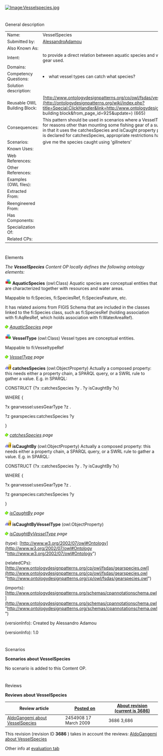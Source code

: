 [![Image:Vesselspecies.jpg](http://ontologydesignpatterns.org/wiki/images/8/84/Vesselspecies.jpg)](http://ontologydesignpatterns.org/wiki/Image:Vesselspecies.jpg "Image:Vesselspecies.jpg")





# 

 General description




|  |  |
| --- | --- |
|  Name:  |  VesselSpecies  |
|  Submitted by:  | [AlessandroAdamou](../User/AlessandroAdamou "User:AlessandroAdamou")  |
|  Also Known As:  |  |
|  Intent:  |  to provide a direct relation between aquatic species and vessels that are able to catch them, regardless of the fishing gear used.  |
|  Domains:  |  |
|  Competency Questions:  | <li>       what vessel types can catch what species?      </li> |
|  Solution description:  |  |
|  Reusable OWL Building Block:  | [http://www.ontologydesignpatterns.org/cp/owl/fsdas/vesselspecies.owl](http://ontologydesignpatterns.org/wiki/index.php?title=Special:ClickHandler&link=http://www.ontologydesignpatterns.org/cp/owl/fsdas/vesselspecies.owl&message=OWL building block&from_page_id=925&update=)  (665)  |
|  Consequences:  |  This pattern should be used in scenarios where a VesselType can be deemed suitable for catching some AquaticSpecies for reasons other than mounting some fishing gear of a suitable GearType. It is strictly related to the gearspecies pattern, in that it uses the catchesSpecies and isCaught property pair to define this behaviour. For the sake of reuse, no domain is declared for catchesSpecies, appropriate restrictions having beed applied instead.  |
|  Scenarios:  |  give me the species caught using 'gillneters'  |
|  Known Uses:  |  |
|  Web References:  |  |
|  Other References:  |  |
|  Examples (OWL files):  |  |
|  Extracted From:  |  |
|  Reengineered From:  |  |
|  Has Components:  |  |
|  Specialization Of:  |  |
|  Related CPs:  |  |



  





# 

 Elements



_The
 __VesselSpecies__ 
 Content OP locally defines the following ontology elements:_ 





[![Class](public/images/thumb/2/27/Class.gif/20px-Class.gif)](../Image/Class.gif "Class")
__AquaticSpecies__ 
 (owl:Class) Aquatic species are conceptual entities that are characterized together with resources and water areas.
 
 Mappable to fi:Species, fi:SpeciesRef, fi:SpeciesFeature, etc.
 



 It has related axioms from FIGIS Schema that are included in the classes linked to the fi:Species class, such as fi:SpeciesRef (holding association with fi:AqResRef, which holds association with fi:WaterAreaRef).
 



[![](public/images/thumb/8/87/ArrowRight.gif/11px-ArrowRight.gif)](../Image/ArrowRight.gif "ArrowRight.gif")
_[AquaticSpecies](http://ontologydesignpatterns.org/wiki/Submissions:VesselSpecies/AquaticSpecies "Submissions:VesselSpecies/AquaticSpecies") 
 page_ 



[![Class](public/images/thumb/2/27/Class.gif/20px-Class.gif)](../Image/Class.gif "Class")
__VesselType__ 
 (owl:Class) Vessel types are conceptual entities.
 
 Mappable to fi:VesseltypeRef
 



[![](public/images/thumb/8/87/ArrowRight.gif/11px-ArrowRight.gif)](../Image/ArrowRight.gif "ArrowRight.gif")
_[VesselType](http://ontologydesignpatterns.org/wiki/Submissions:VesselSpecies/VesselType "Submissions:VesselSpecies/VesselType") 
 page_ 



[![ObjectProperty](public/images/thumb/c/c3/ObjectProperty.gif/20px-ObjectProperty.gif)](../Image/ObjectProperty.gif "ObjectProperty")
__catchesSpecies__ 
 (owl:ObjectProperty) Actually a composed property: this needs either a property chain, a SPARQL query, or a SWRL rule to gather a value. E.g. in SPARQL:
 
  





 CONSTRUCT {?x :catchesSpecies ?y . ?y isCaughtBy ?x}
 



 WHERE {
 



 ?x gearvessel:usesGearType ?z .
 



 ?z gearspecies:catchesSpecies ?y
 



 }
 



[![](public/images/thumb/8/87/ArrowRight.gif/11px-ArrowRight.gif)](../Image/ArrowRight.gif "ArrowRight.gif")
_[catchesSpecies](../Submissions/VesselSpecies/catchesSpecies "Submissions:VesselSpecies/catchesSpecies") 
 page_ 



[![ObjectProperty](public/images/thumb/c/c3/ObjectProperty.gif/20px-ObjectProperty.gif)](../Image/ObjectProperty.gif "ObjectProperty")
__isCaughtBy__ 
 (owl:ObjectProperty) Actually a composed property: this needs either a property chain, a SPARQL query, or a SWRL rule to gather a value. E.g. in SPARQL:
 
  





 CONSTRUCT {?x :catchesSpecies ?y . ?y isCaughtBy ?x}
 



 WHERE {
 



 ?x gearvessel:usesGearType ?z .
 



 ?z gearspecies:catchesSpecies ?y
 



 }
 



[![](public/images/thumb/8/87/ArrowRight.gif/11px-ArrowRight.gif)](../Image/ArrowRight.gif "ArrowRight.gif")
_[isCaughtBy](../Submissions/VesselSpecies/isCaughtBy "Submissions:VesselSpecies/isCaughtBy") 
 page_ 



[![ObjectProperty](public/images/thumb/c/c3/ObjectProperty.gif/20px-ObjectProperty.gif)](../Image/ObjectProperty.gif "ObjectProperty")
__isCaughtByVesselType__ 
 (owl:ObjectProperty)
 
[![](public/images/thumb/8/87/ArrowRight.gif/11px-ArrowRight.gif)](../Image/ArrowRight.gif "ArrowRight.gif")
_[isCaughtByVesselType](../Submissions/VesselSpecies/isCaughtByVesselType "Submissions:VesselSpecies/isCaughtByVesselType") 
 page_ 


 (type):
 [http://www.w3.org/2002/07/owl#Ontology](http://www.w3.org/2002/07/owl#Ontology "http://www.w3.org/2002/07/owl#Ontology") 




 (relatedCPs):
 [http://www.ontologydesignpatterns.org/cp/owl/fsdas/gearspecies.owl](http://www.ontologydesignpatterns.org/cp/owl/fsdas/gearspecies.owl "http://www.ontologydesignpatterns.org/cp/owl/fsdas/gearspecies.owl") 




 (imports):
 [http://www.ontologydesignpatterns.org/schemas/cpannotationschema.owl](http://www.ontologydesignpatterns.org/schemas/cpannotationschema.owl "http://www.ontologydesignpatterns.org/schemas/cpannotationschema.owl") 




 (versionInfo): Created by Alessandro Adamou
 



 (versionInfo): 1.0
 



# 

 Scenarios




__Scenarios about VesselSpecies__ 


 No scenario is added to this Content OP.
 




# 

 Reviews




__Reviews about VesselSpecies__ 



|  Review article  | [Posted on](../Property/CreationDate "Property:CreationDate")  | [About revision (current is 3686)](../Property/ReviewAboutVersion "Property:ReviewAboutVersion")  |
| --- | --- | --- |
| [AldoGangemi about VesselSpecies](../Reviews/AldoGangemi_about_VesselSpecies "Reviews:AldoGangemi about VesselSpecies")  |  2454908  17 March 2009  |  3686  3,686  |



 This revision (revision ID
 __3686__ 
 ) takes in account the reviews:
 [AldoGangemi about VesselSpecies](../Reviews/AldoGangemi_about_VesselSpecies "Reviews:AldoGangemi about VesselSpecies") 




 Other info at
 [evaluation tab](http://ontologydesignpatterns.org/wiki/index.php?title=Submissions:VesselSpecies&action=evaluation "http://ontologydesignpatterns.org/wiki/index.php?title=Submissions:VesselSpecies&action=evaluation")